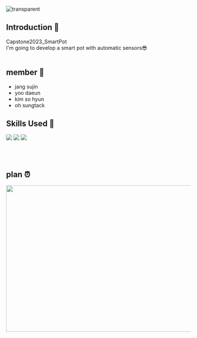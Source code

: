 
<!-- 헤더 -->

![transparent](https://capsule-render.vercel.app/api?type=transparent&fontColor=8904B1&text=SmartPot&height=150&fontSize=60&desc=Capstone2023_gbsw&descAlignY=75&descAlign=60)
<div align= justify>
<!--소개-->

## Introduction 🍇
 Capstone2023_SmartPot
<br>I'm going to develop a smart pot with automatic sensors😎
<br/><br/>
 
 ## member 👫
  - jang sujin
  - yoo daeun
  - kim so hyun
  - oh sungtack
 <!--기술스택-->
  ## Skills Used 🍆

  <img src="https://img.shields.io/badge/Arduino-00979D?style=flat&logo=arduino&logoColor=white"/>
  <img src="https://img.shields.io/badge/Raspberrypi-A22846C?style=flat&logo=raspberrypi&logoColor=white"/>
  <img src="https://img.shields.io/badge/HTML-E34F26?style=flat&logo=html5&logoColor=white">

<br/><br/>

 <!--일정계획 -->
 
  ## plan ⏰ 
  <img src="https://github.com/ekdms06/Capstone2023_SmartPot/assets/129836696/9c03cbe3-6d44-4e34-a26a-3a0949868552" width="800" height="400"/>


 <br/>
 <br/>

</div>
